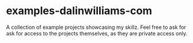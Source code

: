 # examples-dalinwilliams-com
A collection of example projects showcasing my skillz. Feel free to ask for ask for access to the projects themselves, as they are private access only.
